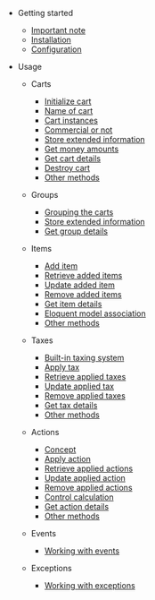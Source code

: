 - Getting started
    - [Important note](important-note)
    - [Installation](installation)
    - [Configuration](configuration)

- Usage
    - Carts
        - [Initialize cart](usage/carts/initialize-cart "Initialize the cart - Laravel Cart")
        - [Name of cart](usage/carts/name-of-cart "Name of the cart - Laravel Cart")
        - [Cart instances](usage/carts/cart-instances "The cart instances - Laravel Cart")
        - [Commercial or not](usage/carts/commercial-or-not "Commercial or non-commercial cart - Laravel Cart")
        - [Store extended information](usage/carts/store-extended-information "Store more extended information for the cart - Laravel Cart")
        - [Get money amounts](usage/carts/get-money-amounts "Get money amounts of the cart - Laravel Cart")
        - [Get cart details](usage/carts/get-cart-details "Get cart details as Laravel Collection - Laravel Cart")
        - [Destroy cart](usage/carts/destroy-cart "Destroy the cart - Laravel Cart")
        - [Other methods](usage/carts/other-methods "Other cart methods - Laravel Cart")

    - Groups
        - [Grouping the carts](usage/groups/grouping-the-carts)
        - [Store extended information](usage/groups/store-extended-information "Store more extended information for the cart group - Laravel Cart")
        - [Get group details](usage/groups/get-group-details "Get cart group details as Laravel Collection - Laravel Cart")

    - Items
        - [Add item](usage/items/add-item "Add an item to the cart - Laravel Cart")
        - [Retrieve added items](usage/items/retrieve-added-items)
        - [Update added item](usage/items/update-added-item)
        - [Remove added items](usage/items/remove-added-items)
        - [Get item details](usage/items/get-item-details "Get item details as Laravel Collection - Laravel Cart")
        - [Eloquent model association](usage/items/eloquent-model-association)
        - [Other methods](usage/items/other-methods "Other methods to work with items - Laravel Cart")

    - Taxes
        - [Built-in taxing system](usage/taxes/built-in-taxing-system "Built-in taxing system - Laravel Cart")
        - [Apply tax](usage/taxes/apply-tax "Apply a tax to the cart - Laravel Cart")
        - [Retrieve applied taxes](usage/taxes/retrieve-applied-taxes)
        - [Update applied tax](usage/taxes/update-applied-tax)
        - [Remove applied taxes](usage/taxes/remove-applied-taxes)
        - [Get tax details](usage/taxes/get-tax-details "Get tax details as Laravel Collection - Laravel Cart")
        - [Other methods](usage/taxes/other-methods "Other methods to work with taxes - Laravel Cart")

    - Actions
        - [Concept](usage/actions/action-concept "Action concept - Laravel Cart")
        - [Apply action](usage/actions/apply-action "Apply an action - Laravel Cart")
        - [Retrieve applied actions](usage/actions/retrieve-applied-actions)
        - [Update applied action](usage/actions/update-applied-action)
        - [Remove applied actions](usage/actions/remove-applied-actions)
        - [Control calculation](usage/actions/control-calculation "Control calculation of the action - Laravel Cart")
        - [Get action details](usage/actions/get-action-details "Get action details as Laravel Collection - Laravel Cart")
        - [Other methods](usage/actions/other-methods "Other methods to work with actions - Laravel Cart")

    - Events
        - [Working with events](usage/events/working-with-events)

    - Exceptions
        - [Working with exceptions](usage/exceptions/working-with-exceptions)
